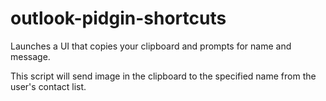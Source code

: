 # outlook-pidgin-shortcuts

Launches a UI that copies your clipboard and prompts for name and message.

This script will send image in the clipboard to the specified name from the user's contact list.
